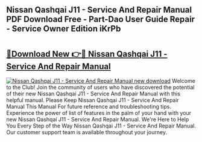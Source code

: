 ## Nissan Qashqai J11 - Service And Repair Manual PDF Download Free - Part-Dao User Guide Repair - Service Owner Edition iKrPb

# <h2><a href="http://cf18370.oget.top/?id=Nissan+Qashqai+J11+-+Service+And+Repair+Manual">🔗Download New 👉🔴 Nissan Qashqai J11 - Service And Repair Manual</a></h2>

[![Nissan Qashqai J11 - Service And Repair Manual new download](https://i.imgur.com/5g1atiW.png)](http://cf18370.oget.top/?id=Nissan+Qashqai+J11+-+Service+And+Repair+Manual)
Welcome to the Club! Join the community of users who have discovered the potential of their new Nissan Qashqai J11 - Service And Repair Manual with this helpful manual. Please Keep Nissan Qashqai J11 - Service And Repair Manual This Manual For future reference and troubleshooting tips. Experience the power of list of features in the palm of your hand with your new Nissan Qashqai J11 - Service And Repair Manual. We're Here to Help You Every Step of the Way Nissan Qashqai J11 - Service And Repair Manual. Our customer support team is available throughout your journey.
